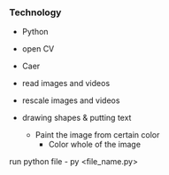 ### Technology

- Python
- open CV
- Caer

- read images and videos
- rescale images and videos
- drawing shapes & putting text
  - Paint the image from certain color
    - Color whole of the image

run python file - py <file_name.py>
